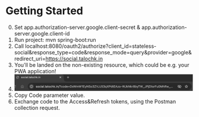 # Getting Started
0. Set app.authorization-server.google.client-secret & app.authorization-server.google.client-id
1. Run project: mvn spring-boot:run
2. Call localhost:8080/oauth2/authorize?client_id=stateless-social&response_type=code&response_mode=query&provider=google&redirect_uri=https://social.talochk.in
3. You'll be landed on the non-existing resource, which could be e.g. your PWA application!
4. ![url_code.png](url_code.png)
5. Copy Code parameter value.
6. Exchange code to the Access&Refresh tokens, using the Postman collection request.

